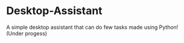 # Desktop-Assistant
A simple desktop assistant that can do few tasks made using Python! (Under progess)
